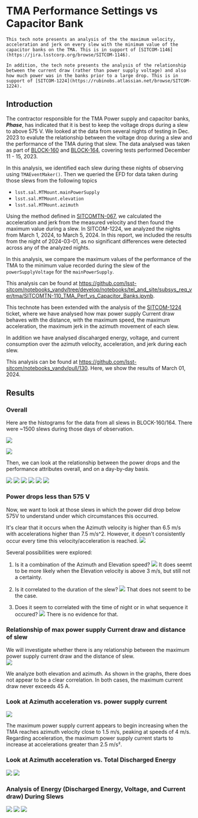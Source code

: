 # TMA Performance Settings vs Capacitor Bank

```{abstract}
This tech note presents an analysis of the the maximum velocity, acceleration and jerk on every slew with the minimum value of the capacitor banks on the TMA. This is in support of [SITCOM-1146](https://jira.lsstcorp.org/browse/SITCOM-1146).

In addition, the tech note presents the analysis of the relationship between the current draw (rather than power supply voltage) and also how much power was in the banks prior to a large drop. This is in support of [SITCOM-1224](https://rubinobs.atlassian.net/browse/SITCOM-1224).
```

## Introduction
The contractor responsible for the TMA Power supply and capacitor banks, **_Phase_**, has indicated that it is best to keep the voltage drops during a slew to above 575 V. 
We looked at the data from several nights of testing in Dec. 2023 to evalute the relationship between the voltage drop during a slew and the performance of the TMA during that slew. 
The data analysed was taken as part of [BLOCK-160](https://jira.lsstcorp.org/browse/BLOCK-160) and [BLOCK-164](https://jira.lsstcorp.org/browse/BLOCK-164), covering tests performed December 11 - 15, 2023.

In this analysis, we identified each slew during these nights of observing using `TMAEventMaker()`.
Then we queried the EFD for data taken during those slews from the following topics
* `lsst.sal.MTMount.mainPowerSupply`
* `lsst.sal.MTMount.elevation`
* `lsst.sal.MTMount.azimuth` 

Using the method defined in [SITCOMTN-067](https://sitcomtn-067.lsst.io), we calculated the acceleration and jerk from the measured velocity and then found the maximum value during a slew. In SITCOM-1224, we analyzed the nights from March 1, 2024, to March 5, 2024. In this report, we included the results from the night of 2024-03-01, as no significant differences were detected across any of the analyzed nights.

In this analysis, we compare the maximum values of the performance of the TMA to the minimum value recorded during the slew of the `powerSupplyVoltage` for the `mainPowerSupply`.

This analysis can be found at https://github.com/lsst-sitcom/notebooks_vandv/tree/develop/notebooks/tel_and_site/subsys_req_ver/tma/SITCOMTN-110_TMA_Perf_vs_Capacitor_Banks.ipynb.

This technote has been extended with the analysis of the [SITCOM-1224](https://rubinobs.atlassian.net/browse/SITCOM-1224) ticket, where we have analysed how max power supply Current draw behaves with the distance, with the maximum speed, the maximum acceleration, the maximum jerk in the azimuth movement of each slew. 

In addition we have analysed discaharged energy, voltage, and current consumption over the azimuth velocity, acceleration, and jerk during each slew.

This analysis can be found at https://github.com/lsst-sitcom/notebooks_vandv/pull/130. Here, we show the results of  March 01, 2024.


## Results
### Overall
Here are the histograms for the data from all slews in BLOCK-160/164. There were ~1500 slews during those days of observation.

![](images/min_power_all_slews.png)

![](images/tma_perf_all_slews.png)

Then, we can look at the relationship between the power drops and the performance attributes overall, and on a day-by-day basis.

![](images/tma_perf_dec_2023.png)
![](images/tma_perf_20231211.png)
![](images/tma_perf_20231212.png)
![](images/tma_perf_20231213.png)
![](images/tma_perf_20231214.png)
![](images/tma_perf_20231215.png)

### Power drops less than 575 V
Now, we want to look at those slews in which the power did drop below 575V to understand under which circumstances this occurred.

It's clear that it occurs when the Azimuth velocity is higher than 6.5 m/s with accelerations higher than 7.5 m/s^2. However, it doesn't consistently occur every time this velocity/acceleration is reached.
![](images/min_power_less_575_hist.png)

Several possibilities were explored:
1. Is it a combination of the Azimuth and Elevation speed? 
![](images/el_v_az_vel.png)
It does seemt to be more likely when the Elevation velocity is above 3 m/s, but still not a certainty.

2. Is it correlated to the duration of the slew?
![](images/duration_hist.png)
That does not seemt to be the case.

3. Does it seem to correlated with the time of night or in what sequence it occured? 
![](images/time_sequence.png)
There is no evidence for that.

### Relationship of max power supply Current draw and distance of slew
We will investigate whether there is any relationship between the maximum power supply current draw and the distance of slew.  
![](images/TMA_current_vs_distance.png)

We analyze both elevation and azimuth. As shown in the graphs, there does not appear to be a clear correlation. In both cases, the maximum current draw never exceeds 45 A.

### Look at Azimuth acceleration vs. power supply current
![](images/max_TMA_current_vs_TMA_performance.png)

The maximum power supply current appears to begin increasing when the TMA reaches azimuth velocity close to 1.5 m/s, peaking at speeds of 4 m/s. Regarding acceleration, the maximum power supply current starts to increase at accelerations greater than 2.5 m/s².


### Look at Azimuth acceleration vs. Total Discharged Energy
![](images/total_discharged_energy_1.png)
![](images/total_discarged_energy_2.png)

### Analysis of Energy (Discharged Energy, Voltage, and Current draw) During Slews
![](images/discarged_energy_11.png)
![](images/supplyPowerVoltage_12.png)
![](images/supplyPowerCurrent_13.png)

